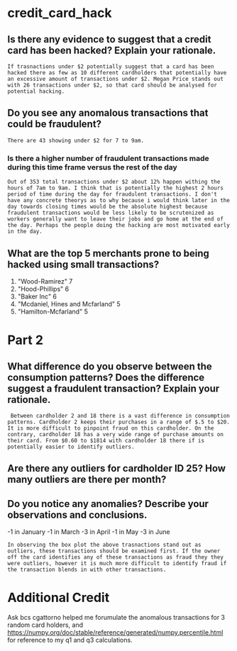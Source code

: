 # credit_card_hack

## Is there any evidence to suggest that a credit card has been hacked? Explain your rationale.
    If trasnactions under $2 potentially suggest that a card has been hacked there as few as 10 different cardholders that potentially have an excessive amount of transactions under $2. Megan Price stands out with 26 transactions under $2, so that card should be analysed for potential hacking. 
    
    
## Do you see any anomalous transactions that could be fraudulent?
    There are 43 showing under $2 for 7 to 9am. 
### Is there a higher number of fraudulent transactions made during this time frame versus the rest of the day
    Out of 353 total transactions under $2 about 12% happen withing the hours of 7am to 9am. I think that is potentially the highest 2 hours period of time during the day for fraudulent transactions. I don't have any concrete theorys as to why because i would think later in the day towards closing times would be the absolute highest because fraudulent transactions would be less likely to be scrutenized as workers generally want to leave their jobs and go home at the end of the day. Perhaps the people doing the hacking are most motivated early in the day. 
    
## What are the top 5 merchants prone to being hacked using small transactions?
1. "Wood-Ramirez"	7
2. "Hood-Phillips"	6
3. "Baker Inc"	6
4. "Mcdaniel, Hines and Mcfarland"	5
5. "Hamilton-Mcfarland"	5
    
# Part 2

## What difference do you observe between the consumption patterns? Does the difference suggest a fraudulent transaction? Explain your rationale.
     Between cardholder 2 and 18 there is a vast difference in consumption patterns. Cardholder 2 keeps their purchases in a range of $.5 to $20. It is more difficult to pinpoint fraud on this cardholder. On the contrary, cardholder 18 has a very wide range of purchase amounts on their card. From $0.60 to $1814 with cardholder 18 there if is potentially easier to identify outliers. 

## Are there any outliers for cardholder ID 25? How many outliers are there per month?
## Do you notice any anomalies? Describe your observations and conclusions.
-1 in January 
-1 in March
-3 in April
-1 in May 
-3 in June

    In observing the box plot the above trasnactions stand out as outliers, these transactions should be examined first. If the owner off the card identifies any of these transactions as fraud they they were outliers, however it is much more difficult to identify fraud if the transaction blends in with other transactions.
    
# Additional Credit
Ask bcs cgattorno helped me forumulate the anomalous transactions for 3 random card holders, and https://numpy.org/doc/stable/reference/generated/numpy.percentile.html for reference to my q1 and q3 calculations. 
    